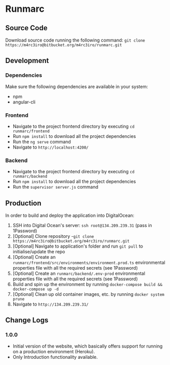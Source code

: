 # Runmarc

## Source Code

Download source code running the following command: `git clone https://m4rc3iro@bitbucket.org/m4rc3iro/runmarc.git`

## Development

### Dependencies

Make sure the following dependencies are available in your system:

- npm
- angular-cli

### Frontend

- Navigate to the project frontend directory by executing `cd runmarc/frontend`
- Run `npm install` to download all the project dependencies
- Run the `ng serve` command
- Navigate to `http://localhost:4200/`

### Backend

- Navigate to the project frontend directory by executing `cd runmarc/backend`
- Run `npm install` to download all the project dependencies
- Run the `supervisor server.js` command

## Production

In order to build and deploy the application into DigitalOcean:

1. SSH into Digital Ocean's server: `ssh root@134.209.239.31` (pass in 1Password)
1. [Optional] Clone repository -`git clone https://m4rc3iro@bitbucket.org/m4rc3iro/runmarc.git`
1. [Optional] Navigate to application's folder and run `git pull` to initialise/update the repo
1. [Optional] Create an `runmarc/frontend/src/environments/environment.prod.ts` environmental properties file with all the required secrets (see 1Password)
1. [Optional] Create an `runmarc/backend/.env-prod` environmental properties file with all the required secrets (see 1Password)
1. Build and spin up the environment by running `docker-compose build && docker-compose up -d`
1. [Optional] Clean up old container images, etc. by running `docker system prune`
1. Navigate to `http://134.209.239.31/`

## Change Logs

### 1.0.0

- Initial version of the website, which basically offers support for running on a production environment (Heroku).
- Only Introduction functionality available.
